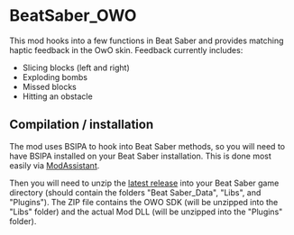 # BeatSaber_OWO

This mod hooks into a few functions in Beat Saber and provides matching haptic feedback in the OwO skin. Feedback currently includes:
* Slicing blocks (left and right)
* Exploding bombs
* Missed blocks
* Hitting an obstacle

## Compilation / installation

The mod uses BSIPA to hook into Beat Saber methods, so you will need to have BSIPA installed on your Beat Saber installation. This is done most easily via [ModAssistant](https://github.com/Assistant/ModAssistant).

Then you will need to unzip the [latest release](https://github.com/floh-bhaptics/BeatSaber_OWO/releases/latest/) into your Beat Saber game directory (should contain the folders "Beat Saber_Data", "Libs", and "Plugins"). The ZIP file contains the OWO SDK (will be unzipped into the "Libs" folder) and the actual Mod DLL (will be unzipped into the "Plugins" folder).
